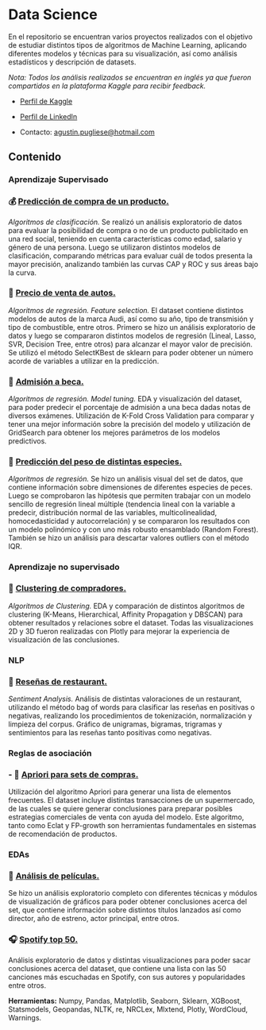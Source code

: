 # Data Science

En el repositorio se encuentran varios proyectos realizados con el objetivo de estudiar distintos tipos de algoritmos de Machine Learning, aplicando diferentes modelos y técnicas para su visualización, así como análisis estadísticos y descripción de datasets.

*Nota: Todos los análisis realizados se encuentran en inglés ya que fueron compartidos en la plataforma Kaggle para recibir feedback.*

* [Perfil de Kaggle](https://www.kaggle.com/agustinpugliese)

* [Perfil de LinkedIn](https://www.linkedin.com/in/agust%C3%ADnpugliese7/)

* Contacto: agustin.pugliese@hotmail.com

## Contenido

### Aprendizaje Supervisado

### :moneybag: [Predicción de compra de un producto.](https://nbviewer.jupyter.org/github/AgusTP/Data-Science/blob/master/Purchase%20classification%20algorithms/Social%20network%20product%20purchase.ipynb)
*Algoritmos de clasificación.* 
Se realizó un análisis exploratorio de datos para evaluar la posibilidad de compra o no de un producto publicitado en una red social, teniendo en cuenta características como edad, salario y género de una persona. Luego se utilizaron distintos modelos de clasificación, comparando métricas para evaluar cuál de todos presenta la mayor precisión, analizando también las curvas CAP y ROC y sus áreas bajo la curva.

### :car: [Precio de venta de autos.](https://nbviewer.jupyter.org/github/AgusTP/Data-Science/blob/master/Audi_price_Kaggle_Task/Audi_Kaggle_price%2896%25%20Score%29.ipynb)
*Algoritmos de regresión. Feature selection.*
El dataset contiene distintos modelos de autos de la marca Audi, así como su año, tipo de transmisión y tipo de combustible, entre otros. Primero se hizo un análisis exploratorio de datos y luego se compararon distintos modelos de regresión (Lineal, Lasso, SVR, Decision Tree, entre otros) para alcanzar el mayor valor de precisión. Se utilizó el método SelectKBest de sklearn para poder obtener un número acorde de variables a utilizar en la predicción. 

### :notebook: [Admisión a beca.](https://nbviewer.jupyter.org/github/AgusTP/Data-Science/blob/master/Admission%20prediction/Admission%20Prediction.ipynb)
*Algoritmos de regresión. Model tuning.* 
EDA y visualización del dataset, para poder predecir el porcentaje de admisión a una beca dadas notas de diversos exámenes. Utilización de K-Fold Cross Validation para comparar y tener una mejor información sobre la precisión del modelo y utilización de GridSearch para obtener los mejores parámetros de los modelos predictivos.

### :tropical_fish: [Predicción del peso de distintas especies.](https://nbviewer.jupyter.org/github/AgusTP/Data-Science/blob/master/Fish%20weight%20analysis/Fish_weight_prediction.ipynb)
*Algoritmos de regresión.*
Se hizo un análisis visual del set de datos, que contiene información sobre dimensiones de diferentes especies de peces. Luego se comprobaron las hipótesis que permiten trabajar con un modelo sencillo de regresión lineal múltiple (tendencia lineal con la variable a predecir, distribución normal de las variables, multicolinealidad, homocedasticidad y autocorrelación) y se compararon los resultados con un modelo polinómico y con uno más robusto ensamblado (Random Forest). También se hizo un análisis para descartar valores outliers con el método IQR.

### Aprendizaje no supervisado

### :barber: [Clustering de compradores.](https://nbviewer.jupyter.org/github/AgusTP/Data-Science/blob/master/Clustering%20comparison/Mall%20Customers%20Clustering.ipynb)
*Algoritmos de Clustering.*
EDA y comparación de distintos algoritmos de clustering (K-Means, Hierarchical, Affinity Propagation y DBSCAN) para obtener resultados y relaciones sobre el dataset. Todas las visualizaciones 2D y 3D fueron realizadas con Plotly para mejorar la experiencia de visualización de las conclusiones.

### NLP

### :fork_and_knife: [Reseñas de restaurant.](https://nbviewer.jupyter.org/github/AgusTP/Data-Science/blob/master/NLP%20reviews/NLP%20review%20analysis.ipynb)
*Sentiment Analysis.*
Análisis de distintas valoraciones de un restaurant, utilizando el método bag of words para clasificar las reseñas en positivas o negativas, realizando los procedimientos de tokenización, normalización y limpieza del corpus. Gráfico de unigramas, bigramas, trigramas y sentimientos para las reseñas tanto positivas como negativas.

### Reglas de asociación

### - :hamburger: [Apriori para sets de compras.](https://nbviewer.jupyter.org/github/AgusTP/Data-Science/blob/master/Association%20rule%20learning/Association%20Rules.ipynb)
Utilización del algoritmo Apriori para generar una lista de elementos frecuentes. El dataset incluye distintas transacciones de un supermercado, de las cuales se quiere generar conclusiones para preparar posibles estrategias comerciales de venta con ayuda del modelo. Este algoritmo, tanto como Eclat y FP-growth son herramientas fundamentales en sistemas de recomendación de productos.

### EDAs

### :movie_camera: [Análisis de películas.](https://nbviewer.jupyter.org/github/AgusTP/Data-Science/blob/master/Movie%20EDA%20and%20visualizations/Movie%20EDA%20and%20visualizations.ipynb)
Se hizo un análisis exploratorio completo con diferentes técnicas y módulos de visualización de gráficos para poder obtener conclusiones acerca del set, que contiene información sobre distintos títulos lanzados así como director, año de estreno, actor principal, entre otros. 

### :headphones: [Spotify top 50.](https://colab.research.google.com/github/AgusTP/Data-Science/blob/master/Spotify_top_50_EDA.ipynb)
Análisis exploratorio de datos y distintas visualizaciones para poder sacar conclusiones acerca del dataset, que contiene una lista con las 50 canciones más escuchadas en Spotify, con sus autores y popularidades entre otros.

**Herramientas:** Numpy, Pandas, Matplotlib, Seaborn, Sklearn, XGBoost, Statsmodels, Geopandas, NLTK, re, NRCLex, Mlxtend, Plotly, WordCloud, Warnings.
